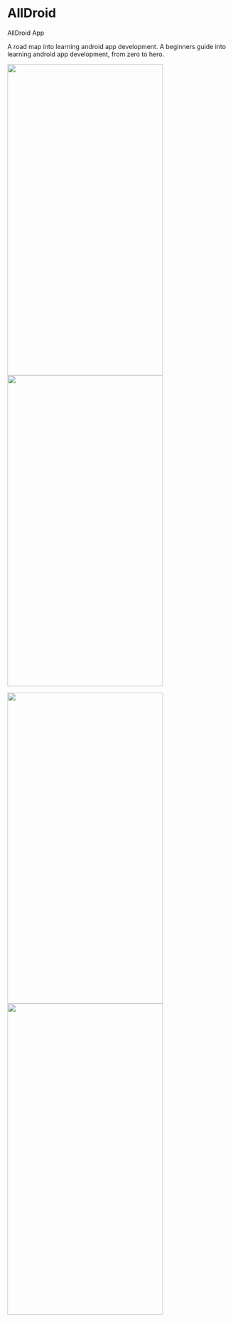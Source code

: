 # AllDroid
AllDroid App

A road map into learning android app development. A beginners guide into learning android app development, from zero to hero.

  <img src="https://user-images.githubusercontent.com/43097532/118033081-04a76180-b386-11eb-8efd-3c1b61c6a788.jpeg" width="350"  height ="700">     <img src="https://user-images.githubusercontent.com/43097532/118033078-040ecb00-b386-11eb-83c1-3ba0a930fe1d.jpeg" width="350"  height ="700">

<img src="https://user-images.githubusercontent.com/43097532/118033083-05d88e80-b386-11eb-903c-f7dfdbe4c15b.jpeg" width="350"  height ="700">       <img src="https://user-images.githubusercontent.com/43097532/118033085-06712500-b386-11eb-9ffa-26fe18c08e1b.jpeg" width="350"  height ="700">
